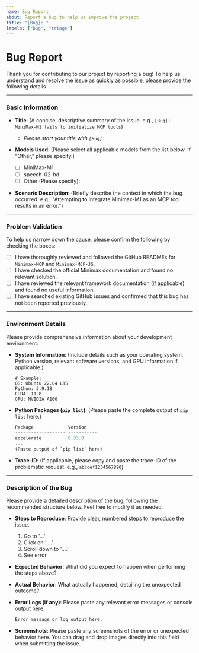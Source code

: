 ```yaml
---
name: Bug Report
about: Report a bug to help us improve the project.
title: "[Bug]: "
labels: ["bug", "triage"]
---
```


# Bug Report

Thank you for contributing to our project by reporting a bug! To help us understand and resolve the issue as quickly as possible, please provide the following details.

---

### **Basic Information**

* **Title**: (A concise, descriptive summary of the issue. e.g., `[Bug]: MiniMax-M1 fails to initialize MCP tools`)
    * *Please start your title with `[Bug]: `*

* **Models Used**: (Please select all applicable models from the list below. If "Other," please specify.)
    * [ ] MiniMax-M1
    * [ ] speech-02-hd
    * [ ] Other (Please specify):

* **Scenario Description**: (Briefly describe the context in which the bug occurred. e.g., "Attempting to integrate Minimax-M1 as an MCP tool results in an error.")

---

### **Problem Validation**

To help us narrow down the cause, please confirm the following by checking the boxes:

* [ ] I have thoroughly reviewed and followed the GitHub READMEs for `Minimax-MCP` and `Minimax-MCP-JS`.
* [ ] I have checked the official Minimax documentation and found no relevant solution.
* [ ] I have reviewed the relevant framework documentation (if applicable) and found no useful information.
* [ ] I have searched existing GitHub issues and confirmed that this bug has not been reported previously.

---

### **Environment Details**

Please provide comprehensive information about your development environment:

* **System Information**: (Include details such as your operating system, Python version, relevant software versions, and GPU information if applicable.)
    ```
    # Example:
    OS: Ubuntu 22.04 LTS
    Python: 3.9.18
    CUDA: 11.8
    GPU: NVIDIA A100
    ```

* **Python Packages (`pip list`)**: (Please paste the complete output of `pip list` here.)
    ```python
    Package             Version
    ------------------- -----------
    accelerate          0.33.0
    ...
    (Paste output of `pip list` here)
    ```

* **Trace-ID**: (If applicable, please copy and paste the trace-ID of the problematic request. e.g., `abcdef1234567890`)

---

### **Description of the Bug**

Please provide a detailed description of the bug, following the recommended structure below. Feel free to modify it as needed.

* **Steps to Reproduce**:
    Provide clear, numbered steps to reproduce the issue.
    1.  Go to '...'
    2.  Click on '....'
    3.  Scroll down to '....'
    4.  See error

* **Expected Behavior**:
    What did you expect to happen when performing the steps above?

* **Actual Behavior**:
    What actually happened, detailing the unexpected outcome?

* **Error Logs (if any)**:
    Please paste any relevant error messages or console output here.
    ```bash
    Error message or log output here.
    ```

* **Screenshots**:
    Please paste any screenshots of the error or unexpected behavior here. You can drag and drop images directly into this field when submitting the issue.

